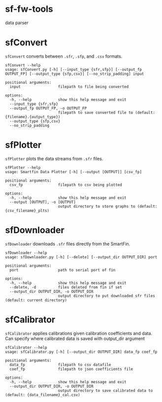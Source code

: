 # sf-fw-tools
data parser

# sfConvert
`sfConvert` converts between `.sfr`, `.sfp`, and `.csv` formats.
```
sfConvert --help
usage: sfConvert.py [-h] [--input_type {sfr,sfp}] [--output_fp OUTPUT_FP] [--output_type {sfp,csv}] [--no_strip_padding] input

positional arguments:
  input                 filepath to file being converted

options:
  -h, --help            show this help message and exit
  --input_type {sfr,sfp}
  --output_fp OUTPUT_FP, -o OUTPUT_FP
                        filepath to save converted file to (default: {filename}.{output_type})
  --output_type {sfp,csv}
  --no_strip_padding
```

# sfPlotter
`sfPlotter` plots the data streams from `.sfr` files.
```
sfPlotter --help
usage: Smartfin Data Plotter [-h] [--output [OUTPUT]] [csv_fp]

positional arguments:
  csv_fp                filepath to csv being plotted

options:
  -h, --help            show this help message and exit
  --output [OUTPUT], -o [OUTPUT]
                        output directory to store graphs to (default: {csv_filename}_plts)
```

# sfDownloader
`sfDownloader` downloads `.sfr` files directly from the SmartFin.
```
sfDownloader --help
usage: sfDownloader.py [-h] [--delete] [--output_dir OUTPUT_DIR] port

positional arguments:
  port                  path to serial port of fin

options:
  -h, --help            show this help message and exit
  --delete, -d          files deleted from fin if set
  --output_dir OUTPUT_DIR, -o OUTPUT_DIR
                        output directory to put downloaded sfr files (default: current directory)
```

# sfCalibrator
`sfCalibrator` applies calibrations given calibration coefficients and data. Can specify where calibrated data is saved with output_dir argument
```
sfCalibrator --help
usage: sfCalibrator.py [-h] [--output_dir OUTPUT_DIR] data_fp coef_fp

positional arguments:
  data_fp               filepath to csv datafile
  coef_fp               filepath to json coefficients file

options:
  -h, --help            show this help message and exit
  --output_dir OUTPUT_DIR, -o OUTPUT_DIR
                        output directory to save calibrated data to (default: {data_filename}_cal.csv)
```
